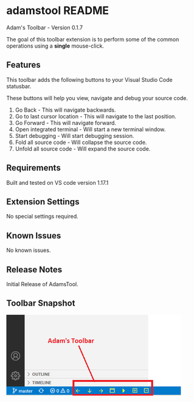 # adamstool README

Adam's Toolbar - Version 0.1.7

The goal of this toolbar extension is to perform some of the common operations using a **single** mouse-click.

## Features

This toolbar adds the following buttons to your Visual Studio Code statusbar.

These buttons will help you view, navigate and debug your source code.

1. Go Back - This will navigate backwards.
2. Go to last cursor location - This will navigate to the last position.
3. Go Forward - This will navigate forward.
4. Open integrated terminal - Will start a new terminal window.
5. Start debugging - Will start debugging session. 
6. Fold all source code - Will collapse the source code.
7. Unfold all source code - Will expand the source code.

## Requirements

Built and tested on VS code version 1.17.1

## Extension Settings

No special settings required.

## Known Issues

No known issues.

## Release Notes

Initial Release of AdamsTool.

## Toolbar Snapshot

![Toolbar Snapshot](./assets/ToolbarSnapshot.png)


